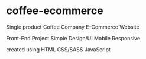 # coffee-ecommerce
Single product Coffee Company E-Commerce Website

Front-End Project
Simple Design/UI
Mobile Responsive

created using
HTML
CSS/SASS
JavaScript
